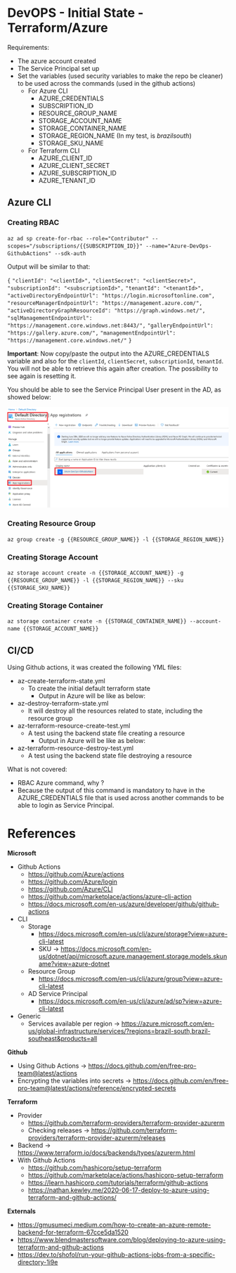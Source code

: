 # DevOPS - Initial State - Terraform/Azure

Requirements:

- The azure account created
- The Service Principal set up
- Set the variables (used security variables to make the repo be cleaner) to be used across the commands (used in the github actions)
  - For Azure CLI
    - AZURE_CREDENTIALS
    - SUBSCRIPTION_ID
    - RESOURCE_GROUP_NAME
    - STORAGE_ACCOUNT_NAME
    - STORAGE_CONTAINER_NAME
    - STORAGE_REGION_NAME (In my test, is *brazilsouth*)
    - STORAGE_SKU_NAME
  - For Terraform CLI
    - AZURE_CLIENT_ID
    - AZURE_CLIENT_SECRET
    - AZURE_SUBSCRIPTION_ID
    - AZURE_TENANT_ID

## Azure CLI

### Creating RBAC

`az ad sp create-for-rbac --role="Contributor" --scopes="/subscriptions/{{SUBSCRIPTION_ID}}" --name="Azure-DevOps-GithubActions" --sdk-auth`

Output will be similar to that:

`{`
  `"clientId": "<clientId>",`
  `"clientSecret": "<clientSecret>",`
  `"subscriptionId": "<subscriptionId>",`
  `"tenantId": "<tenantId>",`
  `"activeDirectoryEndpointUrl": "https://login.microsoftonline.com",`
  `"resourceManagerEndpointUrl": "https://management.azure.com/",`
  `"activeDirectoryGraphResourceId": "https://graph.windows.net/",`
  `"sqlManagementEndpointUrl": "https://management.core.windows.net:8443/",`
  `"galleryEndpointUrl": "https://gallery.azure.com/",`
  `"managementEndpointUrl": "https://management.core.windows.net/"`
`}`

**Important**: Now copy/paste the output into the AZURE_CREDENTIALS variable and also for the `clientId`, `clientSecret`, `subscriptionId`, `tenantId`. You will not be able to retrieve this again after creation. The possibility to see again is resetting it.

You should be able to see the Service Principal User present in the AD, as showed below:

![](.\documentation\images\creating_the_rbac.png)

### Creating Resource Group
`az group create -g {{RESOURCE_GROUP_NAME}} -l {{STORAGE_REGION_NAME}}`

### Creating Storage Account 
`az storage account create -n {{STORAGE_ACCOUNT_NAME}} -g {{RESOURCE_GROUP_NAME}} -l {{STORAGE_REGION_NAME}} --sku {{STORAGE_SKU_NAME}}`

### Creating Storage Container
`az storage container create -n {{STORAGE_CONTAINER_NAME}} --account-name {{STORAGE_ACCOUNT_NAME}}`

## CI/CD

Using Github actions, it was created the following YML files:

- az-create-terraform-state.yml
  - To create the initial default terraform state
    - Output in Azure will be like as below:
- az-destroy-terraform-state.yml
  - It will destroy all the resources related to state, including the resource group
- az-terraform-resource-create-test.yml
  - A test using the backend state file creating a resource
    - Output in Azure will be like as below:
- az-terraform-resource-destroy-test.yml
  - A test using the backend state file destroying a resource

What is not covered:

- RBAC Azure command, why ?
- Because the output of this command is mandatory to have in the AZURE_CREDENTIALS file that is used across another commands to be able to login as Service Principal.

# References

**Microsoft**

- Github Actions
  - https://github.com/Azure/actions
  - https://github.com/Azure/login
  - https://github.com/Azure/CLI
  - https://github.com/marketplace/actions/azure-cli-action
  - https://docs.microsoft.com/en-us/azure/developer/github/github-actions
- CLI
  - Storage
    - https://docs.microsoft.com/en-us/cli/azure/storage?view=azure-cli-latest
    - SKU -> https://docs.microsoft.com/en-us/dotnet/api/microsoft.azure.management.storage.models.skuname?view=azure-dotnet
  - Resource Group
    - https://docs.microsoft.com/en-us/cli/azure/group?view=azure-cli-latest
  - AD Service Principal
    - https://docs.microsoft.com/en-us/cli/azure/ad/sp?view=azure-cli-latest
- Generic
  - Services available per region -> https://azure.microsoft.com/en-us/global-infrastructure/services/?regions=brazil-south,brazil-southeast&products=all

**Github**

- Using Github Actions -> https://docs.github.com/en/free-pro-team@latest/actions
- Encrypting the variables into secrets -> https://docs.github.com/en/free-pro-team@latest/actions/reference/encrypted-secrets

**Terraform**

- Provider 
  - https://github.com/terraform-providers/terraform-provider-azurerm
  - Checking releases -> https://github.com/terraform-providers/terraform-provider-azurerm/releases
- Backend -> https://www.terraform.io/docs/backends/types/azurerm.html
- With Github Actions
  - https://github.com/hashicorp/setup-terraform
  - https://github.com/marketplace/actions/hashicorp-setup-terraform
  - https://learn.hashicorp.com/tutorials/terraform/github-actions
  - https://nathan.kewley.me/2020-06-17-deploy-to-azure-using-terraform-and-github-actions/

**Externals**

- https://gmusumeci.medium.com/how-to-create-an-azure-remote-backend-for-terraform-67cce5da1520
- https://www.blendmastersoftware.com/blog/deploying-to-azure-using-terraform-and-github-actions
- https://dev.to/shofol/run-your-github-actions-jobs-from-a-specific-directory-1i9e